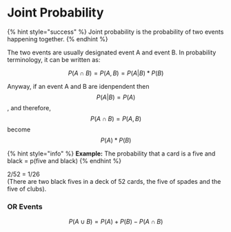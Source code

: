 # Joint Probability

{% hint style="success" %}
Joint probability is the probability of two events happening together.
{% endhint %}

The two events are usually designated event A and event B. In probability terminology, it can be written as:

$$
P(A \cap B) =P(A,B) = P(A|B)*P(B)
$$

Anyway, if an event A and B are idenpendent then $$P(A|B) = P(A)$$, and therefore, $$P(A \cap B) = P(A,B)$$ become $$P(A) * P(B)$$&#x20;

{% hint style="info" %}
**Example:** The probability that a card is a five and black = p(five and black)&#x20;
{% endhint %}

2/52 = 1/26\
(There are two black fives in a deck of 52 cards, the five of spades and the five of clubs).

### OR Events

$$
P(A \cup B) = P(A)+P(B)-P(A \cap B)
$$
